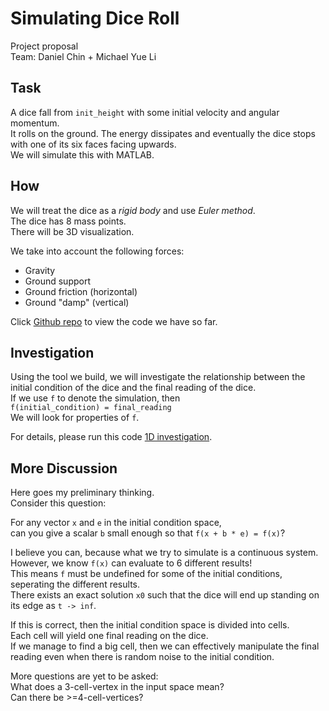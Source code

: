 # Simulating Dice Roll  
Project proposal  
Team: Daniel Chin + Michael Yue Li  

## Task  
A dice fall from `init_height` with some initial velocity and angular momentum.  
It rolls on the ground. The energy dissipates and eventually the dice stops with one of its six faces facing upwards.  
We will simulate this with MATLAB.  

## How  
We will treat the dice as a *rigid body* and use *Euler method*.  
The dice has 8 mass points.  
There will be 3D visualization.  

We take into account the following forces:  
* Gravity
* Ground support
* Ground friction (horizontal)
* Ground "damp" (vertical)

Click [Github repo](https://github.com/Daniel-Chin/DiceSim) to view the code we have so far.  

## Investigation
Using the tool we build, we will investigate the relationship between the initial condition of the dice and the final reading of the dice.  
If we use `f` to denote the simulation, then  
`f(initial_condition) = final_reading`  
We will look for properties of `f`.  

For details, please run this code [1D investigation](https://github.com/Daniel-Chin/DiceSim/blob/master/investigate1D.m).  

## More Discussion
Here goes my preliminary thinking.  
Consider this question:  

For any vector `x` and `e` in the initial condition space,  
can you give a scalar `b` small enough so that `f(x + b * e) = f(x)`?  

I believe you can, because what we try to simulate is a continuous system.  
However, we know `f(x)` can evaluate to 6 different results!  
This means `f` must be undefined for some of the initial conditions, seperating the different results.  
There exists an exact solution `x0` such that the dice will end up standing on its edge as `t -> inf`.  

If this is correct, then the initial condition space is divided into cells.  
Each cell will yield one final reading on the dice.  
If we manage to find a big cell, then we can effectively manipulate the final reading even when there is random noise to the initial condition.  

More questions are yet to be asked:  
What does a 3-cell-vertex in the input space mean?  
Can there be >=4-cell-vertices?  
